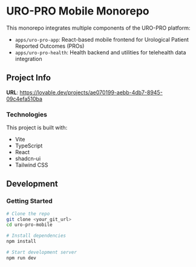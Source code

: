 # URO-PRO Mobile Monorepo

This monorepo integrates multiple components of the URO-PRO platform:

- `apps/uro-pro-app`: React-based mobile frontend for Urological Patient Reported Outcomes (PROs)
- `apps/uro-pro-health`: Health backend and utilities for telehealth data integration

## Project Info

**URL**: https://lovable.dev/projects/ae070199-aebb-4db7-8945-09c4efa510ba

### Technologies
This project is built with:
- Vite
- TypeScript
- React
- shadcn-ui
- Tailwind CSS

## Development

### Getting Started

```bash
# Clone the repo
git clone <your_git_url>
cd uro-pro-mobile

# Install dependencies
npm install

# Start development server
npm run dev

